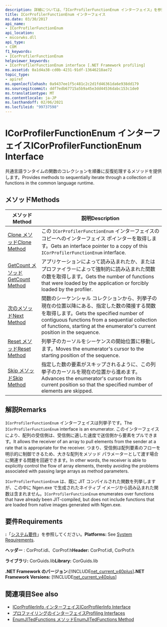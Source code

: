 ```yaml
---
description: 詳細については、「ICorProfilerFunctionEnum インターフェイス」を参照してください。
title: ICorProfilerFunctionEnum インターフェイス
ms.date: 03/30/2017
api_name:
- ICorProfilerFunctionEnum
api_location:
- mscorwks.dll
api_type:
- COM
f1_keywords:
- ICorProfilerFunctionEnum
helpviewer_keywords:
- ICorProfilerFunctionEnum interface [.NET Framework profiling]
ms.assetid: 0a1d4a38-cd0b-4231-91df-13646218ae72
topic_type:
- apiref
ms.openlocfilehash: 0a9437ee1f5c481c2c2d1fd46361da6e938dd179
ms.sourcegitcommit: ddf7edb67715a5b9a45e3dd44536dabc153c1de0
ms.translationtype: MT
ms.contentlocale: ja-JP
ms.lasthandoff: 02/06/2021
ms.locfileid: "99737598"
---
```

# <a name="icorprofilerfunctionenum-interface"></a><span data-ttu-id="97cf3-103">ICorProfilerFunctionEnum インターフェイス</span><span class="sxs-lookup"><span data-stu-id="97cf3-103">ICorProfilerFunctionEnum Interface</span></span>

<span data-ttu-id="97cf3-104">共通言語ランタイムの関数のコレクションを順番に反復処理するメソッドを提供します。</span><span class="sxs-lookup"><span data-stu-id="97cf3-104">Provides methods to sequentially iterate through a collection of functions in the common language runtime.</span></span>  
  
## <a name="methods"></a><span data-ttu-id="97cf3-105">メソッド</span><span class="sxs-lookup"><span data-stu-id="97cf3-105">Methods</span></span>  
  
|<span data-ttu-id="97cf3-106">メソッド</span><span class="sxs-lookup"><span data-stu-id="97cf3-106">Method</span></span>|<span data-ttu-id="97cf3-107">説明</span><span class="sxs-lookup"><span data-stu-id="97cf3-107">Description</span></span>|  
|------------|-----------------|  
|[<span data-ttu-id="97cf3-108">Clone メソッド</span><span class="sxs-lookup"><span data-stu-id="97cf3-108">Clone Method</span></span>](icorprofilerfunctionenum-clone-method.md)|<span data-ttu-id="97cf3-109">この `ICorProfilerFunctionEnum` インターフェイスのコピーへのインターフェイス ポインターを取得します。</span><span class="sxs-lookup"><span data-stu-id="97cf3-109">Gets an interface pointer to a copy of this `ICorProfilerFunctionEnum` interface.</span></span>|  
|[<span data-ttu-id="97cf3-110">GetCount メソッド</span><span class="sxs-lookup"><span data-stu-id="97cf3-110">GetCount Method</span></span>](icorprofilerfunctionenum-getcount-method.md)|<span data-ttu-id="97cf3-111">アプリケーションによって読み込まれたか、またはプロファイラーによって強制的に読み込まれた関数の数を取得します。</span><span class="sxs-lookup"><span data-stu-id="97cf3-111">Gets the number of functions that were loaded by the application or forcibly loaded by the profiler.</span></span>|  
|[<span data-ttu-id="97cf3-112">次のメソッド</span><span class="sxs-lookup"><span data-stu-id="97cf3-112">Next Method</span></span>](icorprofilerfunctionenum-next-method.md)|<span data-ttu-id="97cf3-113">関数のシーケンシャル コレクションから、列挙子の現在の位置以降にある、指定した数の隣接する関数を取得します。</span><span class="sxs-lookup"><span data-stu-id="97cf3-113">Gets the specified number of contiguous functions from a sequential collection of functions, starting at the enumerator's current position in the sequence.</span></span>|  
|[<span data-ttu-id="97cf3-114">Reset メソッド</span><span class="sxs-lookup"><span data-stu-id="97cf3-114">Reset Method</span></span>](icorprofilerfunctionenum-reset-method.md)|<span data-ttu-id="97cf3-115">列挙子のカーソルをシーケンスの開始位置に移動します。</span><span class="sxs-lookup"><span data-stu-id="97cf3-115">Moves the enumerator's cursor to the starting position of the sequence.</span></span>|  
|[<span data-ttu-id="97cf3-116">Skip メソッド</span><span class="sxs-lookup"><span data-stu-id="97cf3-116">Skip Method</span></span>](icorprofilerfunctionenum-skip-method.md)|<span data-ttu-id="97cf3-117">指定した数の要素がスキップされるように、この列挙子のカーソルを現在の位置から進めます。</span><span class="sxs-lookup"><span data-stu-id="97cf3-117">Advances the enumerator's cursor from its current position so that the specified number of elements are skipped.</span></span>|  
  
## <a name="remarks"></a><span data-ttu-id="97cf3-118">解説</span><span class="sxs-lookup"><span data-stu-id="97cf3-118">Remarks</span></span>  

 <span data-ttu-id="97cf3-119">`ICorProfilerFunctionEnum` インターフェイスは列挙子です。</span><span class="sxs-lookup"><span data-stu-id="97cf3-119">The `ICorProfilerFunctionEnum` interface is an enumerator.</span></span> <span data-ttu-id="97cf3-120">このインターフェイスにより、配列の受信側は、受信側に適した速度で送信側から要素をプルできます。</span><span class="sxs-lookup"><span data-stu-id="97cf3-120">It allows the receiver of an array to pull elements from the sender at a rate that is appropriate for the receiver.</span></span> <span data-ttu-id="97cf3-121">つまり、受信側は配列要素のフローを明示的に制御できるため、大きな配列をメソッド パラメーターとして渡す場合に関連する問題を回避できます。</span><span class="sxs-lookup"><span data-stu-id="97cf3-121">In other words, the receiver is able to explicitly control the flow of array elements, thereby avoiding the problems associated with passing large arrays as method parameters.</span></span>  
  
 <span data-ttu-id="97cf3-122">`ICorProfilerFunctionEnum` は、既に JIT コンパイルされた関数を列挙しますが、この中に Ngen.exe で生成されたネイティブ イメージから読み込まれた関数は含まれません。</span><span class="sxs-lookup"><span data-stu-id="97cf3-122">`ICorProfilerFunctionEnum` enumerates over functions that have already been JIT-compiled, but does not include functions that are loaded from native images generated with Ngen.exe.</span></span>  
  
## <a name="requirements"></a><span data-ttu-id="97cf3-123">要件</span><span class="sxs-lookup"><span data-stu-id="97cf3-123">Requirements</span></span>  

 <span data-ttu-id="97cf3-124">**:**「[システム要件](../../get-started/system-requirements.md)」を参照してください。</span><span class="sxs-lookup"><span data-stu-id="97cf3-124">**Platforms:** See [System Requirements](../../get-started/system-requirements.md).</span></span>  
  
 <span data-ttu-id="97cf3-125">**ヘッダー** : CorProf.idl、CorProf.h</span><span class="sxs-lookup"><span data-stu-id="97cf3-125">**Header:** CorProf.idl, CorProf.h</span></span>  
  
 <span data-ttu-id="97cf3-126">**ライブラリ:** CorGuids.lib</span><span class="sxs-lookup"><span data-stu-id="97cf3-126">**Library:** CorGuids.lib</span></span>  
  
 <span data-ttu-id="97cf3-127">**.NET Framework のバージョン:**[!INCLUDE[net_current_v40plus](../../../../includes/net-current-v40plus-md.md)]</span><span class="sxs-lookup"><span data-stu-id="97cf3-127">**.NET Framework Versions:** [!INCLUDE[net_current_v40plus](../../../../includes/net-current-v40plus-md.md)]</span></span>  
  
## <a name="see-also"></a><span data-ttu-id="97cf3-128">関連項目</span><span class="sxs-lookup"><span data-stu-id="97cf3-128">See also</span></span>

- [<span data-ttu-id="97cf3-129">ICorProfilerInfo インターフェイス</span><span class="sxs-lookup"><span data-stu-id="97cf3-129">ICorProfilerInfo Interface</span></span>](icorprofilerinfo-interface.md)
- [<span data-ttu-id="97cf3-130">プロファイリングのインターフェイス</span><span class="sxs-lookup"><span data-stu-id="97cf3-130">Profiling Interfaces</span></span>](profiling-interfaces.md)
- [<span data-ttu-id="97cf3-131">EnumJITedFunctions メソッド</span><span class="sxs-lookup"><span data-stu-id="97cf3-131">EnumJITedFunctions Method</span></span>](icorprofilerinfo3-enumjitedfunctions-method.md)
